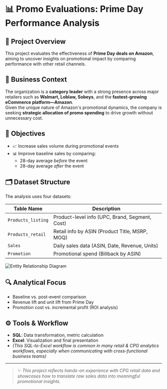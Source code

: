 # 📊 Promo Evaluations: Prime Day Performance Analysis

## 🧩 Project Overview  
This project evaluates the effectiveness of **Prime Day deals on Amazon**, aiming to uncover insights on promotional impact by comparing performance with other retail channels.

## 🏢 Business Context  
The organization is a **category leader** with a strong presence across major retailers such as **Walmart, Loblaw, Sobeys**, and the **fastest-growing eCommerce platform—Amazon**.  
Given the unique nature of Amazon's promotional dynamics, the company is seeking **strategic allocation of promo spending** to drive growth without unnecessary cost.

## 🎯 Objectives  
- 📈 Increase sales volume during promotional events  
- 📊 Improve baseline sales by comparing:
  - 28-day average *before* the event  
  - 28-day average *after* the event

## 🗂️ Dataset Structure  

The analysis uses four datasets:

| Table Name        | Description                                          |
|-------------------|------------------------------------------------------|
| `Products_listing` | Product-level info (UPC, Brand, Segment, Cost)       |
| `Products_retail`  | Retail info by ASIN (Product Title, MSRP, MOQ)       |
| `Sales`            | Daily sales data (ASIN, Date, Revenue, Units)        |
| `Promotion`        | Promotional spend (Billback by ASIN)                 |

![Entity Relationship Diagram](https://github.com/user-attachments/assets/2c1b1879-e857-49d1-ba27-9f2b6b1558aa)

## 🔍 Analytical Focus  
- Baseline vs. post-event comparison  
- Revenue lift and unit lift from Prime Day  
- Promotion cost vs. incremental profit (ROI analysis)

## ⚙️ Tools & Workflow  
- **SQL**: Data transformation, metric calculation  
- **Excel**: Visualization and final presentation  
- *(This SQL-to-Excel workflow is common in many retail & CPG analytics workflows, especially when communicating with cross-functional business teams)*

---

> ✨ *This project reflects hands-on experience with CPG retail data and showcases how to translate raw sales data into meaningful promotional insights.*

